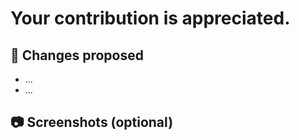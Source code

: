 # Your contribution is appreciated.

<!-- # 🛠️ Fixes issue #(for e.g. #24) -->

## 📇 Changes proposed <!-- mention the changes like the test/component that you have fixed or the feature that you have added -->

-   ...
-   ...

<!-- ## 🐶 Check List (Mark all the applicable boxes) -->

<!-- Mark all the applicable boxes. To mark the box as done follow the following conventions -->
<!--
[x] - Correct; marked as done
[ ] - Not correct; marked as **not** done
-->

<!-- -   [ ] My code follows the code style of this project.
-   [ ] This PR contains changes in the documentation
-   [ ] The title of my pull request is a short description of the requested changes. -->

<!-- ## 📄 Highlight Note  (optional) -->

## 📷 Screenshots (optional)

